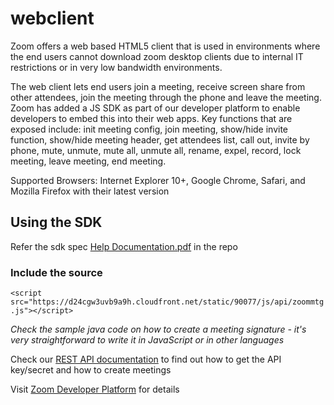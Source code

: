 # webclient

Zoom offers a web based HTML5 client that is used in environments where the end users cannot download zoom desktop clients due to internal IT restrictions or in very low bandwidth environments. 

The web client lets end users join a meeting, receive screen share from other attendees, join the meeting through the phone and leave the meeting. Zoom has added a JS SDK as part of our developer platform to enable developers to embed this into their web apps. Key functions that are exposed include: init meeting config, join meeting, show/hide invite function, show/hide meeting header, get attendees list, call out, invite by phone, mute, unmute, mute all, unmute all, rename, expel, record, lock meeting, leave meeting, end meeting.

Supported Browsers:  Internet Explorer 10+, Google Chrome, Safari, and Mozilla Firefox with their latest version

## Using the SDK

Refer the sdk spec [Help Documentation.pdf](https://github.com/zoom/sample-app-web/blob/master/Help%20Documentation.pdf) in the repo

### Include the source

```<script src="https://d24cgw3uvb9a9h.cloudfront.net/static/90077/js/api/zoommtg.js"></script>```
  
*Check the sample java code on how to create a meeting signature - it's very straightforward to write it in JavaScript or in other languages*

Check our [REST API documentation](https://zoom.us/developer/overview/getting-started-with-rest-api) to find out how to get the API key/secret and how to create meetings

Visit [Zoom Developer Platform](https://zoom.us/developer) for details 
